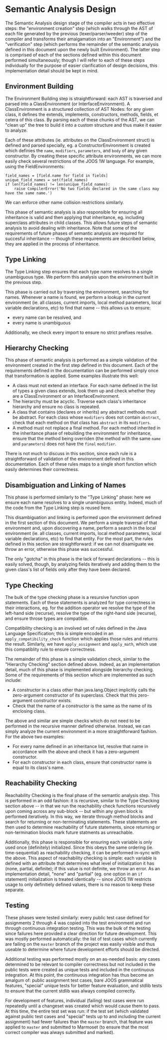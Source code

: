 # Semantic Analysis Design

The Semantic Analysis design stage of the compiler acts in two effective steps: the "environment creation" step (which walks through the AST of each file generated by the previous (lexer/parser/weeder) step of the compiler and transforms their amalgamation into an "Environment") and the "verification" step (which performs the remainder of the semantic analysis defined in this document upon the newly built Environment). The latter step is comprised of each of the sections defined within this document performed simultaneously; though I will refer to each of these steps individually for the purpose of easier clarification of design decisions, this implementation detail should be kept in mind.

## Environment Building

The Environment Building step is straightforward: each AST is traversed and parsed into a ClassEnvironment (or InterfaceEnvironment). A ClassEnvironment is a structured collection of AST Nodes: for any given class, it defines the extends, implements, constructors, methods, fields, et cetera of this class. By parsing each of these chunks of the AST, we can "clean up" the tree to build it into a custom structure and thus make it easier to analyze.

Each of these attributes (ie. attributes on the ClassEnvironment struct) is defined and parsed specially, eg. a ConstructorEnvironment is created which definies the `name`, `modifiers`, `parameters`, and `body` of any given constructor. By creating these specific attribute environments, we can more easily check several restrictions of the JOOS 1W language. For example, using the FieldEnvironments:

```
field_names = [field.name for field in fields]
unique_field_names = set(field_names)
if len(field_names) != len(unique_field_names):
    raise CompilerError('No two fields declared in the same class may have the same name.')
```

We can enforce other name collision restrictions similarly.

This phase of semantic analysis is also responsible for ensuring all inheritance is valid and then applying that inheritance, eg. including superclass attributes in child classes. This allows future steps of semantic analysis to avoid dealing with inheritance. Note that some of the requirements of future phases of semantic analysis are required for succesful inheritance -- though these requirements are described below, they are applied in the process of inheritance.

## Type Linking

The Type Linking step ensures that each type name resolves to a single unambiguous type. We perform this analysis upon the environment built in the previous step.

This phase is carried out by traversing the environment, searching for names. Whenever a name is found, we perform a lookup in the current environment (ie. all classes, current imports, local method parameters, local variable declarations, etc) to find that name -- this allows us to ensure:
- every name can be resolved, and
- every name is unambiguous

Additionally, we check every import to ensure no strict prefixes resolve.

## Hierarchy Checking

This phase of semantic analysis is performed as a simple validation of the environment created in the first step defined in this document. Each of the requirements defined in the documentation can be performed simply once that transformation is applied. Some examples illustrate this well:
- A class must not extend an interface. For each name defined in the list of types a given class extends, look them up and check whether they are a ClassEnvironment or an InterfaceEnvironment.
- The hierarchy must be acyclic. Traverse each class's inheritance hierarchy and ensure no class is repeated.
- A class that contains (declares or inherits) any abstract methods must be abstract. For each class whose `modifiers` does not contain `abstract`, check that each method on that class has `abstract` in its `modifiers`.
- A method must not replace a final method. For each method inherited in the inheritance phase of rebuilding the environment for inheritance, ensure that the method being overriden (the method with the same `name` and `parameters`) does not have the `final` `modifier`.

There is not much to discuss in this section, since each rule is a straightforward of validation of the environment defined in this documentation. Each of these rules maps to a single short function which easily determines their correctness.

## Disambiguation and Linking of Names

This phase is performed similarly to the "Type Linking" phase: here we ensure each name resolves to a single unambiguous entity. Indeed, much of the code from the Type Linking step is reused here.

This disambiguation and linking is performed upon the environment defined in the first section of this document. We perform a simple traversal of that environment and, upon discovering a name, perform a search in the local environment (ie. all classes, current imports, local method parameters, local variable declarations, etc) to find that entity. For the most part, the rules defined in this section are straightforward: if we can not disamiguate we throw an error, otherwise this phase was successful.

The only "gotcha" in this phase is the lack of forward declarations -- this is easily solved, though, by analyzing fields iteratively and adding them to the given class's list of fields only after they have been declared.

## Type Checking

The bulk of the type checking phase is a resursive function upon statements. Each of these statements is analyzed for type correctness in their interactions, eg. for the addition operator we resolve the type of the left-hand side (recurse), resolve the type of the right-hand side (recurse), and ensure throse types are compatible.

Compatibility checking is an involved set of rules defined in the Java Language Specification; this is simple encoded in an `apply_compatibility_check` function which applies those rules and returns the result. Similarly, we have `apply_assignment` and `apply_math`, which use this compatiblity rule to ensure correctness.

The remainder of this phase is a simple validation check, similar to the "Hierarchy Checking" section defined above. Indeed, as an implementation detail, much of this phase is implemented alongside hierarchy checking. Some of the requirements of this section which are implemented as such include:
- A constructor in a class other than java.lang.Object implicitly calls the zero-argument constructor of its superclass. Check that this zero-argument constructor exists.
- Check that the name of a constructor is the same as the name of its enclosing class.

The above and similar are simple checks which do not need to be performed in the recursive manner defined otherwise. Instead, we can simply analyze the current environment in a more straightforward fashion. For the above two examples:
- For every name defined in an inheritance list, resolve that name in accordance with the above and check it has a zero-argument constructor.
- For each constructor in each class, ensure that constructor name is equal to its class's name.

## Reachability Checking

Reachability Checking is the final phase of the semantic analysis step. This is performed in an odd fashion: it is recursive, similar to the Type Checking section above -- in that we run the reachability check functions recursively upon coming across any sub-block -- but within any given block is performed iteratively. In this way, we iterate through method blocks and search for returning or non-terminating statements. These statements are then used to determine reachability of future statements, since returning or non-termination blocks mark future statments as unreachable.

Additionally, this phase is responsible for ensuring each variable is only used once (definitely) initialized. Since this obeys the same ordering (ie. time-sequential) as reachability checking, it can be performed in-sync with the above. This aspect of reachability checking is simple: each variable is defined with an attribute that determines what level of initialization it has (none, partial, definite); if this value is not definite, we throw an error. As an implementation detail, "none" and "partial" (eg. one option in an `if` statement) initialization is treated identically -- since JOOS 1W restricts usage to only definitiely defined values, there is no reason to keep these separate.

## Testing

These phases were tested similarly: every public test case defined for assignments 2 through 4 was copied into the test environment and run through continuous integration testing. This was the bulk of the testing since failures here provided a clear direction for future development. This was mostly performed automatically: the list of test cases which currently are failing on the `master` branch of the project was easily visible and thus useable to determine where future development efforts should be directed.

Additional testing was performed mostly on an as-needed basis: any cases determined to be relevant to compiler correctness but not included in the public tests were created as unique tests and included in the continuous integration. At this point, the continuous integration has thus become an amalgum of: public assignment test cases, bare JOOS grammatical features, "special" unique tests for better feature evaluation, and stdlib tests to ensure that the current stdlib was always compiled correctly.

For development of features, individual (failing) test cases were run repeatedly until a changeset was created which would cause them to pass. At this time, the entire test set was run: if the test set (which validated against public test cases and "special" tests up to and including the current assignment) had fewer failures than the `master` branch, that feature was applied to `master` and submitted to Marmoset (to ensure that the most correct compiler was always submitted and marked).
